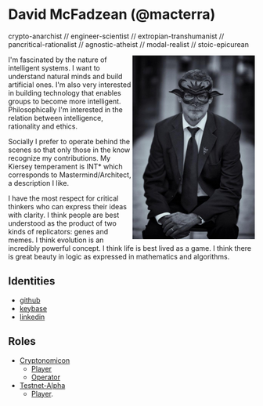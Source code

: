 # David McFadzean (@macterra)

crypto-anarchist // engineer-scientist // extropian-transhumanist // pancritical-rationalist // agnostic-atheist // modal-realist // stoic-epicurean

<img align="right" width="250" src="masquerade.jpg">

I'm fascinated by the nature of intelligent systems. I want to understand natural minds and build artificial ones. I'm also very interested in building technology that enables groups to become more intelligent. Philosophically I'm interested in the relation between intelligence, rationality and ethics.

Socially I prefer to operate behind the scenes so that only those in the know recognize my contributions. My Kiersey temperament is INT* which corresponds to Mastermind/Architect, a description I like.

I have the most respect for critical thinkers who can express their ideas with clarity. I think people are best understood as the product of two kinds of replicators: genes and memes. I think evolution is an incredibly powerful concept. I think life is best lived as a game. I think there is great beauty in logic as expressed in mathematics and algorithms.

## Identities

* [github](https://github.com/macterra)
* [keybase](https://keybase.io/mcfadzean)
* [linkedin](https://www.linkedin.com/in/davidmc/)

## Roles

* [Cryptonomicon](https://equibit.github.io/Cryptonomicon/)
  * [Player]()
  * [Operator]()
* [Testnet-Alpha](https://equibit.github.io/Testnet-Alpha/)
  * [Player]().
